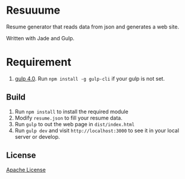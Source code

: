 # Resuuume
Resume generator that reads data from json and generates a web site.

Written with Jade and Gulp.

# Requirement
1. [gulp 4.0](https://www.liquidlight.co.uk/blog/article/how-do-i-update-to-gulp-4/). Run `npm install -g gulp-cli` if your gulp is not set.

## Build

1. Run `npm install` to install the required module
1. Modify `resume.json` to fill your resume data.
1. Run `gulp` to out the web page in `dist/index.html`
1. Run `gulp dev` and visit `http://localhost:3000` to see it in your local server or develop.

## License

[Apache License](LICENSE)